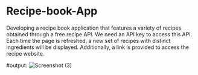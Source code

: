 # Recipe-book-App
Developing a recipe book application that features a variety of recipes obtained through a free recipe API. We need an API key to access this API. Each time the page is refreshed, a new set of recipes with distinct ingredients will be displayed. Additionally, a link is provided to access the recipe website.     

#output:
![Screenshot (3)](https://github.com/sanamtimilsina/Recipe-book-App/assets/88433001/b004caec-53c6-49ce-bc60-3f63f55925d2)
